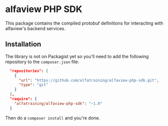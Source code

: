 # alfaview PHP SDK

This package contains the compiled protobuf definitions for interacting with alfaview's backend services.

## Installation

The library is not on Packagist yet so you'll need to add the following repository to the `composer.json` file:

```json
  "repositories": [
    {
      "url": "https://github.com/alfatraining/alfaview-php-sdk.git",
      "type": "git"
    }
  ],
  "require": {
    "alfatraining/alfaview-php-sdk": "~1.0"
  }
```

Then do a `composer install` and you're done.
